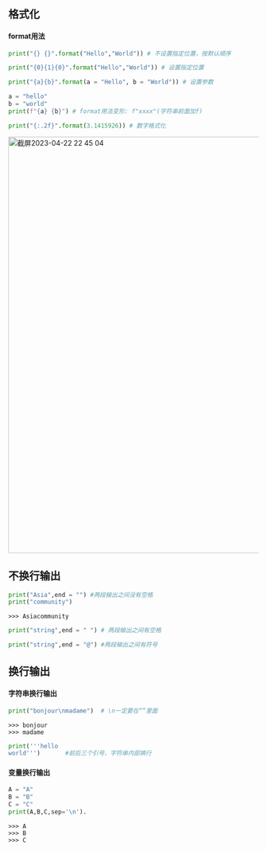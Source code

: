 ## 格式化
#### format用法
```python
print("{} {}".format("Hello","World")) # 不设置指定位置，按默认顺序
```
```python
print("{0}{1}{0}".format("Hello","World")) # 设置指定位置
```
```python
print("{a}{b}".format(a = "Hello", b = "World")) # 设置参数
```
```python
a = "hello"
b = "world"
print(f"{a} {b}") # format用法变形: f"xxxx"(字符串前面加f)
```
```python
print("{:.2f}".format(3.1415926)) # 数字格式化
```
<img width="837" alt="截屏2023-04-22 22 45 04" src="https://user-images.githubusercontent.com/131491147/233805989-ade77de4-0534-41d9-a49a-3b9c351f6dd0.png">

## 不换行输出
```python
print("Asia",end = "") #两段输出之间没有空格
print("community")
``` 
```
>>> Asiacommunity
```
```python
print("string",end = " ") # 两段输出之间有空格
```   
```python
print("string",end = "@") #两段输出之间有符号
```   

## 换行输出
#### 字符串换行输出
```python
print("bonjour\nmadame")  # \n一定要在“”里面
```
```
>>> bonjour
>>> madame
```

```python
print('''hello
world''')       #前后三个引号，字符串内部换行 
```
#### 变量换行输出
```python
A = "A"
B = "B"
C = "C"
print(A,B,C,sep='\n'). 
```
```
>>> A
>>> B
>>> C
```
